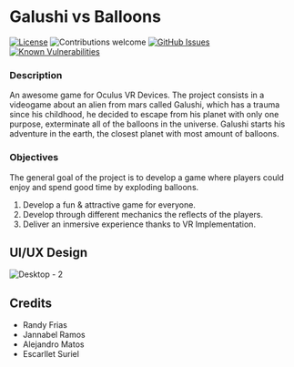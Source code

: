 # Galushi vs Balloons
[![License](https://img.shields.io/badge/license-MIT-blue.svg)](https://opensource.org/licenses/MIT)
![Contributions welcome](https://img.shields.io/badge/contributions-welcome-orange.svg)
[![GitHub Issues](https://img.shields.io/github/issues/Capicua-Software/Galushi-vs-Balloons.svg)](https://github.com/Capicua-Software/Galushi-vs-Balloons/issues)
[![Known Vulnerabilities](https://snyk.io/test/github/dwyl/hapi-auth-jwt2/badge.svg?targetFile=package.json)](https://snyk.io/test/github/dwyl/hapi-auth-jwt2?targetFile=package.json)


### Description

An awesome game for Oculus VR Devices.
The project consists in a videogame about an alien from mars called Galushi, which has a trauma since his childhood, he decided to escape from his planet with only one purpose, exterminate all of the balloons in the universe. Galushi starts his adventure in the earth, the closest planet with most amount of balloons.

### Objectives

The general goal of the project is to develop a game where players could enjoy and spend good time by exploding balloons.
1. Develop a fun & attractive game for everyone.
2. Develop through different mechanics the reflects of the players.
3. Deliver an inmersive experience thanks to VR Implementation.

## UI/UX Design
![Desktop - 2](https://user-images.githubusercontent.com/25597149/128085430-4447791e-7c92-40bd-a69a-1e1833b423ee.png)


## Credits
- Randy Frias
- Jannabel Ramos
- Alejandro Matos
- Escarllet Suriel
